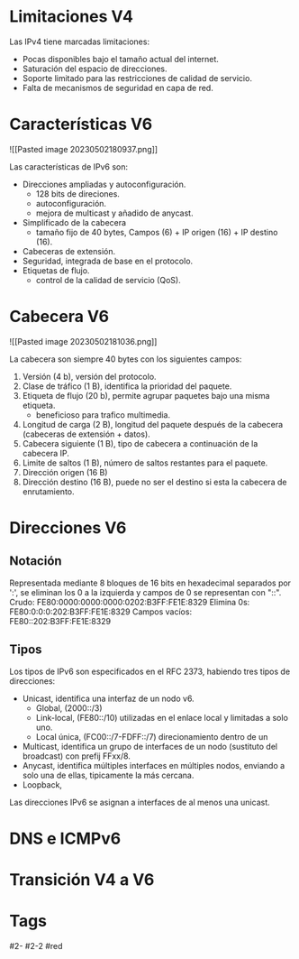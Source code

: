 # Limitaciones V4
Las IPv4 tiene marcadas limitaciones:
- Pocas disponibles bajo el tamaño actual del internet.
- Saturación del espacio de direcciones.
- Soporte limitado para las restricciones de calidad de servicio.
- Falta de mecanismos de seguridad en capa de red.

# Características V6

![[Pasted image 20230502180937.png]]

Las características de IPv6 son:
- Direcciones ampliadas y autoconfiguración.
	- 128 bits de direciones.
	- autoconfiguración.
	- mejora de multicast y añadido de anycast.
- Simplificado de la cabecera
	- tamaño fijo de 40 bytes, Campos (6) + IP origen (16) + IP destino (16).
- Cabeceras de extensión.
- Seguridad, integrada de base en el protocolo.
- Etiquetas de flujo.
	- control de la calidad de servicio (QoS).

# Cabecera V6

![[Pasted image 20230502181036.png]]

La cabecera son siempre 40 bytes con los siguientes campos:
1. Versión (4 b), versión del protocolo.
2. Clase de tráfico (1 B), identifica la prioridad del paquete.
3. Etiqueta de flujo (20 b), permite agrupar paquetes bajo una misma etiqueta.
	- beneficioso para trafico multimedia.
4. Longitud de carga (2 B), longitud del paquete después de la cabecera (cabeceras de extensión + datos).
5. Cabecera siguiente (1 B), tipo de cabecera a continuación de la cabecera IP.
6. Limite de saltos (1 B), número de saltos restantes para el paquete.
7. Dirección origen (16 B)
8. Dirección destino (16 B), puede no ser el destino si esta la cabecera de enrutamiento.

# Direcciones V6
## Notación
Representada mediante 8 bloques de 16 bits en hexadecimal separados por ':', se eliminan los 0 a la izquierda y campos de 0 se representan con "::".
Crudo: FE80:0000:0000:0000:0202:B3FF:FE1E:8329
Elimina 0s: FE80:0:0:0:202:B3FF:FE1E:8329
Campos vacíos: FE80::202:B3FF:FE1E:8329
## Tipos
Los tipos de IPv6 son especificados en el RFC 2373, habiendo tres tipos de direcciones:
- Unicast, identifica una interfaz de un nodo v6.
	- Global, (2000::/3)
	- Link-local, (FE80::/10) utilizadas en el enlace local y limitadas a solo uno.
	- Local única, (FC00::/7-FDFF::/7) direcionamiento dentro de un 
- Multicast, identifica un grupo de interfaces de un nodo (sustituto del broadcast) con prefij FFxx/8.
- Anycast, identifica múltiples interfaces en múltiples nodos, enviando a solo una de ellas, tipicamente la más cercana.
- Loopback, 

Las direcciones IPv6 se asignan a interfaces de al menos una unicast.
# DNS e ICMPv6
# Transición V4 a V6
# Tags
#2- 
#2-2 
#red 